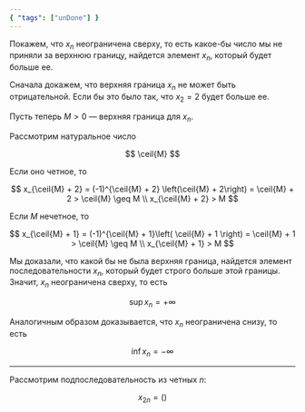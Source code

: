 ```yaml
---
{ "tags": ["unDone"] }
---
```


Покажем, что $x_n$ неограничена сверху, то есть какое-бы число мы не приняли за верхнюю границу, найдется элемент $x_n$, который будет больше ее.

Сначала докажем, что верхняя граница $x_n$ не может быть отрицательной. Если бы это было так, что $x_2 = 2$ будет больше ее.

Пусть теперь $M > 0$ — верхняя граница для $x_n$.

Рассмотрим натуральное число

$$ \ceil{M} $$

Если оно четное, то

$$ x_{\ceil{M} + 2} = (-1)^{\ceil{M} + 2} \left(\ceil{M} + 2\right) = \ceil{M} + 2 > \ceil{M} \geq M \\ x_{\ceil{M} + 2} > M $$

Если $M$ нечетное, то

$$ x_{\ceil{M} + 1} = (-1)^{\ceil{M} + 1}\left( \ceil{M} + 1 \right) = \ceil{M} + 1 > \ceil{M} \geq M \\ x_{\ceil{M} + 1} > M $$

Мы доказали, что какой бы не была верхняя граница, найдется элемент последовательности $x_n$, который будет строго больше этой границы. Значит, $x_n$ неограничена сверху, то есть

$$ \sup x_n = +\infty $$

Аналогичным образом доказывается, что $x_n$ неограничена снизу, то есть

$$ \inf x_n = -\infty $$

---

Рассмотрим подпоследовательность из четных $n$:

$$ x_{2n} = () $$